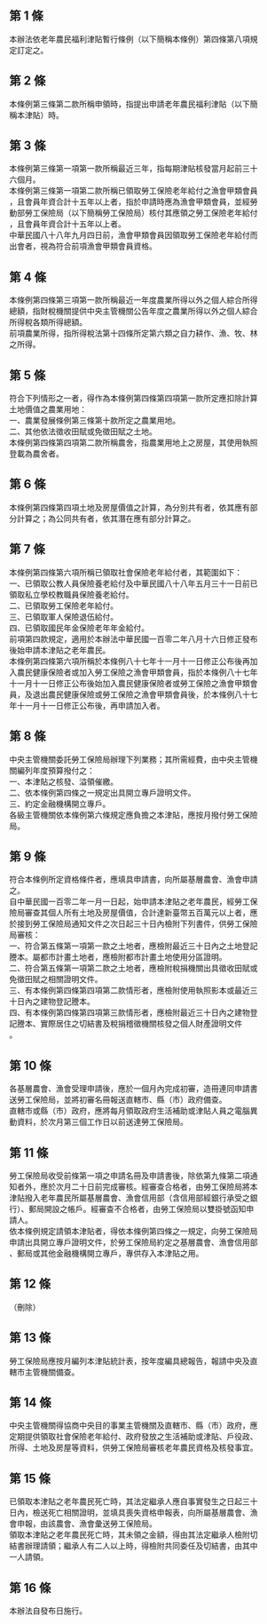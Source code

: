 第 1 條
-------
本辦法依老年農民福利津貼暫行條例（以下簡稱本條例）第四條第八項規  
定訂定之。

第 2 條
-------
本條例第三條第二款所稱申領時，指提出申請老年農民福利津貼（以下簡  
稱本津貼）時。

第 3 條
-------
本條例第三條第一項第一款所稱最近三年，指每期津貼核發當月起前三十  
六個月。  
本條例第三條第一項第二款所稱已領取勞工保險老年給付之漁會甲類會員  
，且會員年資合計十五年以上者，指於申請時應為漁會甲類會員，並經勞  
動部勞工保險局（以下簡稱勞工保險局）核付其應領之勞工保險老年給付  
，且會員年資合計十五年以上者。  
中華民國八十八年九月四日前，漁會甲類會員因領取勞工保險老年給付而  
出會者，視為符合前項漁會甲類會員資格。

第 4 條
-------
本條例第四條第三項第一款所稱最近一年度農業所得以外之個人綜合所得  
總額，指財稅機關提供中央主管機關公告年度之農業所得以外之個人綜合  
所得稅各類所得總額。  
前項農業所得，指所得稅法第十四條所定第六類之自力耕作、漁、牧、林  
之所得。

第 5 條
-------
符合下列情形之一者，得作為本條例第四條第四項第一款所定應扣除計算  
土地價值之農業用地：  
一、農業發展條例第三條第十款所定之農業用地。  
二、其他依法徵收田賦或免徵田賦之土地。  
本條例第四條第四項第二款所稱農舍，指農業用地上之房屋，其使用執照  
登載為農舍者。

第 6 條
-------
本條例第四條第四項土地及房屋價值之計算，為分別共有者，依其應有部  
分計算之；為公同共有者，依其潛在應有部分計算之。

第 7 條
-------
本條例第四條第六項所稱已領取社會保險老年給付者，其範圍如下：  
一、已領取公教人員保險養老給付及中華民國八十八年五月三十一日前已  
    領取私立學校教職員保險養老給付。  
二、已領取勞工保險老年給付。  
三、已領取軍人保險退伍給付。  
四、已領取國民年金保險老年年金給付。  
前項第四款規定，適用於本辦法中華民國一百零二年八月十六日修正發布  
後始申請本津貼之老年農民。  
本條例第四條第六項所稱於本條例八十七年十一月十一日修正公布後再加  
入農民健康保險者或加入勞工保險之漁會甲類會員，指於本條例八十七年  
十一月十一日修正公布後始加入農民健康保險者或勞工保險之漁會甲類會  
員，及退出農民健康保險或勞工保險之漁會甲類會員後，於本條例八十七  
年十一月十一日修正公布後，再申請加入者。

第 8 條
-------
中央主管機關委託勞工保險局辦理下列業務；其所需經費，由中央主管機  
關編列年度預算撥付之：  
一、本津貼之核發、溢領催繳。  
二、依本條例第四條之一規定出具開立專戶證明文件。  
三、約定金融機構開立專戶。  
各級主管機關依本條例第六條規定應負擔之本津貼，應按月撥付勞工保險  
局。

第 9 條
-------
符合本條例所定資格條件者，應填具申請書，向所屬基層農會、漁會申請  
之。  
自中華民國一百零二年一月一日起，始申請本津貼之老年農民，經勞工保  
險局審查其個人所有土地及房屋價值，合計達新臺幣五百萬元以上者，應  
於接到勞工保險局通知文件之次日起三十日內檢附下列書件，供勞工保險  
局審核：  
一、符合第五條第一項第一款之土地者，應檢附最近三十日內之土地登記  
    謄本。屬都市計畫土地者，應檢附都市計畫土地使用分區證明。  
二、符合第五條第一項第二款之土地者，應檢附稅捐機關出具徵收田賦或  
    免徵田賦之相關證明文件。  
三、有本條例第四條第四項第二款情形者，應檢附使用執照影本或最近三  
    十日內之建物登記謄本。  
四、有本條例第四條第四項第三款情形者，應檢附最近三十日內之建物登  
    記謄本、實際居住之切結書及稅捐稽徵機關核發之個人財產證明文件  
    。

第 10 條
--------
各基層農會、漁會受理申請後，應於一個月內完成初審，造冊連同申請書  
送勞工保險局，並將初審名冊報送直轄市、縣（市）政府備查。  
直轄市或縣（市）政府，應將每月領取政府生活補助或津貼人員之電腦異  
動資料，於次月第三個工作日以前送達勞工保險局。

第 11 條
--------
勞工保險局收受前條第一項之申請名冊及申請書後，除依第九條第二項通  
知者外，應於次月二十日前完成審核。經審查合格者，由勞工保險局將本  
津貼撥入老年農民所屬基層農會、漁會信用部（含信用部經銀行承受之銀  
行）、郵局開設之帳戶。經審查不合格者，由勞工保險局以雙掛號函知申  
請人。  
依本條例規定請領本津貼者，得依本條例第四條之一規定，向勞工保險局  
申請出具開立專戶證明文件，於勞工保險局約定之基層農會、漁會信用部  
、郵局或其他金融機構開立專戶，專供存入本津貼之用。

第 12 條
--------
（刪除）

第 13 條
--------
勞工保險局應按月編列本津貼統計表，按年度編具總報告，報請中央及直  
轄市主管機關備查。

第 14 條
--------
中央主管機關得協商中央目的事業主管機關及直轄市、縣（市）政府，應  
定期提供領取社會保險老年給付、政府發放之生活補助或津貼、戶役政、  
所得、土地及房屋等資料，供勞工保險局審核老年農民資格及核發事宜。

第 15 條
--------
已領取本津貼之老年農民死亡時，其法定繼承人應自事實發生之日起三十  
日內，檢送死亡相關證明，並填具喪失資格申報表，向所屬基層農會、漁  
會申報，由該農會、漁會彙送勞工保險局。  
領取本津貼之老年農民死亡時，其未領之金額，得由其法定繼承人檢附切  
結書辦理請領；繼承人有二人以上時，得檢附共同委任及切結書，由其中  
一人請領。

第 16 條
--------
本辦法自發布日施行。


